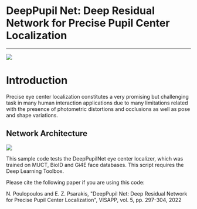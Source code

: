# DeepPupil Net: Deep Residual Network for Precise Pupil Center Localization

--------------------------------------------

<img src = "https://github.com/npoul/npoul.github.io/blob/master/images/Precise%20Localizations.png">


# Introduction

Precise eye center localization constitutes a very promising but challenging task in many human interaction
applications due to many limitations related with the presence of photometric distortions and occlusions as well
as pose and shape variations. 

## Network Architecture

<img src = "https://github.com/npoul/npoul.github.io/blob/master/images/DeepEye.png">

This sample code tests the DeepPupilNet eye center localizer, which was trained on MUCT, BioID and Gi4E face databases. This script requires the Deep Learning Toolbox.

Please cite the following paper if you are using this code:

N. Poulopoulos and E. Z. Psarakis, "DeepPupil Net: Deep Residual Network for Precise Pupil Center Localization", VISAPP, vol. 5, pp. 297-304, 2022


            

